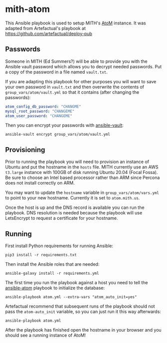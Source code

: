 # mith-atom

This Ansible playbook is used to setup MITH's
[AtoM](https://www.accesstomemory.org/en/) instance. It was adapted from
Artefactual's playbook at https://github.com/artefactual/deploy-pub

## Passwords

Someone in MITH (Ed Summers?) will be able to provide you with the Ansible
vault password which allows you to decrypt needed passwords. Put a copy of the
password in a file named `vault.txt`.

If you are adapting this playbook for other purposes you will want to save your
own password in `vault.txt` and then overwrite the contents of
`group_vars/atom/vault.yml` so that it contains (after changing the passwords):

```yaml
atom_config_db_password: "CHANGME" 
mysql_root_password: "CHANGEME"
atom_user_password: "CHANGEME"
```

Then you can encrypt your passwords with 
[ansible-vault](https://docs.ansible.com/ansible/latest/user_guide/vault.html):

    ansible-vault encrypt group_vars/atom/vault.yml

## Provisioning

Prior to running the playbook you will need to provision an instance of Ubuntu
and put the hostname in the `hosts` file. MITH currently use an AWS `t3.large`
instance with 100GB of disk running Ubuntu 20.04 (Focal Fossa). Be sure to
choose an Intel based processor rather than ARM since Percona does not install
correctly on ARM.

You may want to update the `hostname` variable in `group_vars/atom/vars.yml` to
point to your new hostname. Currently it is set to `atom.mith.us`.

Once the host is up and the DNS record is available you can run the playbook.
DNS resolution is needed because the playbook will use LetsEncrypt to request
a certificate for your hostname.

## Running

First install Python requirements for running Ansible:

    pip3 install -r requirements.txt 

Then install the Ansible roles that are needed:

    ansible-galaxy install -r requirements.yml

The first time you run the playbook against a host you need to tell the
[ansible-atom](https://github.com/artefactual/ansible-atom) playbook to
initialize the database:

    ansible-playbook atom.yml --extra-vars "atom_auto_init=yes"

Artefactual recommend that subsequent runs of the playbook should not pass the
`atom-auto_init` variable, so you can just run it this way afterwards:

    ansible-playbook atom.yml

After the playbook has finished open the hostname in your browser and you
should see a running instance of AtoM!
